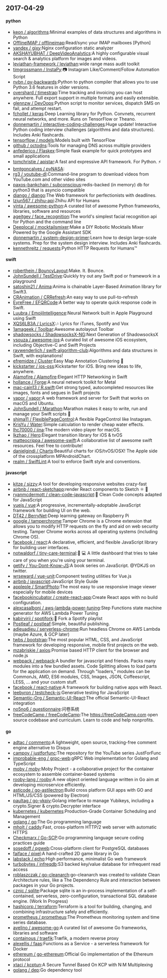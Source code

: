 ## 2017-04-29

#### python
* [keon / algorithms](https://github.com/keon/algorithms):Minimal examples of data structures and algorithms in Python
* [OfflineIMAP / offlineimap](https://github.com/OfflineIMAP/offlineimap):Read/sync your IMAP mailboxes [Python]
* [yandex / gixy](https://github.com/yandex/gixy):Nginx configuration static analyzer
* [AKSHAYUBHAT / DeepVideoAnalytics](https://github.com/AKSHAYUBHAT/DeepVideoAnalytics):A highly configurable visual search & analytics platform for images and videos.
* [leviathan-framework / leviathan](https://github.com/leviathan-framework/leviathan):wide range mass audit toolkit
* [timgrossmann / InstaPy](https://github.com/timgrossmann/InstaPy):📷 Instagram Like/Comment/Follow Automation Script
* [nvbn / py-backwards](https://github.com/nvbn/py-backwards):Python to python compiler that allows you to use Python 3.6 features in older versions.
* [overshard / timestrap](https://github.com/overshard/timestrap):Time tracking and invoicing you can host anywhere. Full export support in multiple formats and easily extensible.
* [glennzw / DevOops](https://github.com/glennzw/DevOops):Python script to monitor services, dispatch SMS on fail, and attempt restart.
* [fchollet / keras](https://github.com/fchollet/keras):Deep Learning library for Python. Convnets, recurrent neural networks, and more. Runs on TensorFlow or Theano.
* [donnemartin / interactive-coding-challenges](https://github.com/donnemartin/interactive-coding-challenges):Huge update! Interactive Python coding interview challenges (algorithms and data structures). Includes Anki flashcards.
* [tensorflow / models](https://github.com/tensorflow/models):Models built with TensorFlow
* [github / octodns](https://github.com/github/octodns):Tools for managing DNS across multiple providers
* [anfederico / Flaskex](https://github.com/anfederico/Flaskex):Simple flask example for quick prototypes and small applications
* [tomchristie / apistar](https://github.com/tomchristie/apistar):A fast and expressive API framework. For Python. ⚡️
* [bmtgoncalves / pyNASA](https://github.com/bmtgoncalves/pyNASA):
* [rg3 / youtube-dl](https://github.com/rg3/youtube-dl):Command-line program to download videos from YouTube.com and other video sites
* [paxos-bankchain / subconscious](https://github.com/paxos-bankchain/subconscious):redis-backed (in memory) db for python3 that is asyncio compatible
* [django / django](https://github.com/django/django):The Web framework for perfectionists with deadlines.
* [lzjun567 / zhihu-api](https://github.com/lzjun567/zhihu-api):Zhihu API for Humans
* [vinta / awesome-python](https://github.com/vinta/awesome-python):A curated list of awesome Python frameworks, libraries, software and resources
* [ageitgey / face_recognition](https://github.com/ageitgey/face_recognition):The world's simplest facial recognition api for Python and the command line
* [Deeplocal / mocktailsmixer](https://github.com/Deeplocal/mocktailsmixer):Make a DIY Robotic Mocktails Mixer Powered by the Google Assistant SDK
* [donnemartin / system-design-primer](https://github.com/donnemartin/system-design-primer):Learn how to design large-scale systems. Prep for the system design interview. Includes Anki flashcards.
* [kennethreitz / requests](https://github.com/kennethreitz/requests):Python HTTP Requests for Humans™

#### swift
* [roberthein / BouncyLayout](https://github.com/roberthein/BouncyLayout):Make. It. Bounce.
* [JohnSundell / TestDrive](https://github.com/JohnSundell/TestDrive):Quickly try out any Swift pod or framework in a playground
* [satoshin21 / Anima](https://github.com/satoshin21/Anima):Anima is chainable Layer-Based Animation library for Swift3.
* [CRAnimation / CRRefresh](https://github.com/CRAnimation/CRRefresh):An easy way to use pull-to-refresh
* [EyreFree / EFQRCode](https://github.com/EyreFree/EFQRCode):A better way to operate quick response code in Swift.
* [Luubra / EmojiIntelligence](https://github.com/Luubra/EmojiIntelligence):Neural Network built in Apple Playground using Swift
* [XQS6LB3A / LyricsX](https://github.com/XQS6LB3A/LyricsX):🎶 Lyrics for iTunes, Spotify and Vox
* [1amageek / Toolbar](https://github.com/1amageek/Toolbar):Awesome autolayout Toolbar
* [shadowsocks / ShadowsocksX-NG](https://github.com/shadowsocks/ShadowsocksX-NG):Next Generation of ShadowsocksX
* [vsouza / awesome-ios](https://github.com/vsouza/awesome-ios):A curated list of awesome iOS ecosystem, including Objective-C and Swift Projects
* [raywenderlich / swift-algorithm-club](https://github.com/raywenderlich/swift-algorithm-club):Algorithms and data structures in Swift, with explanations!
* [efremidze / Cluster](https://github.com/efremidze/Cluster):Easy Map Annotation Clustering 📍
* [kickstarter / ios-oss](https://github.com/kickstarter/ios-oss):Kickstarter for iOS. Bring new ideas to life, anywhere.
* [Alamofire / Alamofire](https://github.com/Alamofire/Alamofire):Elegant HTTP Networking in Swift
* [hollance / Forge](https://github.com/hollance/Forge):A neural network toolkit for Metal
* [mac-cain13 / R.swift](https://github.com/mac-cain13/R.swift):Get strong typed, autocompleted resources like images, fonts and segues in Swift projects
* [vapor / vapor](https://github.com/vapor/vapor):A web framework and server for Swift that works on macOS and Ubuntu.
* [JohnSundell / Marathon](https://github.com/JohnSundell/Marathon):Marathon makes it easy to write, run and manage your Swift scripts 🏃
* [shima11 / FlexiblePageControl](https://github.com/shima11/FlexiblePageControl):A flexible PageControl like Instagram.
* [KrisYu / Water](https://github.com/KrisYu/Water):Simple calculation to render cheap water effects.
* [lhc70000 / iina](https://github.com/lhc70000/iina):The modern video player for macOS.
* [lkzhao / Hero](https://github.com/lkzhao/Hero):Elegant transition library for iOS & tvOS
* [matteocrippa / awesome-swift](https://github.com/matteocrippa/awesome-swift):A collaborative list of awesome swift resources. Feel free to contribute!
* [danielgindi / Charts](https://github.com/danielgindi/Charts):Beautiful charts for iOS/tvOS/OSX! The Apple side of the crossplatform MPAndroidChart.
* [realm / SwiftLint](https://github.com/realm/SwiftLint):A tool to enforce Swift style and conventions.

#### javascript
* [kitze / sizzy](https://github.com/kitze/sizzy):A tool for developing responsive websites crazy-fast
* [airbnb / react-sketchapp](https://github.com/airbnb/react-sketchapp):render React components to Sketch ⚛️ 💎
* [ryanmcdermott / clean-code-javascript](https://github.com/ryanmcdermott/clean-code-javascript):🛁 Clean Code concepts adapted for JavaScript
* [vuejs / vue](https://github.com/vuejs/vue):A progressive, incrementally-adoptable JavaScript framework for building UI on the web.
* [DT42 / BerryNet](https://github.com/DT42/BerryNet):Deep learning gateway on Raspberry Pi
* [google / tamperchrome](https://github.com/google/tamperchrome):Tamper Chrome is a Chrome extension that allows you to modify HTTP requests on the fly and aid on web security testing. Tamper Chrome works across all operating systems (including Chrome OS).
* [facebook / react](https://github.com/facebook/react):A declarative, efficient, and flexible JavaScript library for building user interfaces.
* [notwaldorf / tiny-care-terminal](https://github.com/notwaldorf/tiny-care-terminal):💖 💻 A little dashboard that tries to take care of you when you're using your terminal.
* [getify / You-Dont-Know-JS](https://github.com/getify/You-Dont-Know-JS):A book series on JavaScript. @YDKJS on twitter.
* [wrseward / vue-unit](https://github.com/wrseward/vue-unit):Component testing utilities for Vue.js
* [airbnb / javascript](https://github.com/airbnb/javascript):JavaScript Style Guide
* [appleple / SmartPhoto](https://github.com/appleple/SmartPhoto):The most easy to use responsive image viewer especially for mobile devices
* [facebookincubator / create-react-app](https://github.com/facebookincubator/create-react-app):Create React apps with no build configuration.
* [alexcasalboni / aws-lambda-power-tuning](https://github.com/alexcasalboni/aws-lambda-power-tuning):Step Functions state machine generator for AWS Lambda Power Tuning
* [kabirvirji / spotifork](https://github.com/kabirvirji/spotifork):🍴 Fork a Spotify playlist
* [Postleaf / postleaf](https://github.com/Postleaf/postleaf):Simple, beautiful publishing.
* [adieuadieu / serverless-chrome](https://github.com/adieuadieu/serverless-chrome):Run headless Chrome on AWS Lambda (maybe Azure, & GCP later)
* [twbs / bootstrap](https://github.com/twbs/bootstrap):The most popular HTML, CSS, and JavaScript framework for developing responsive, mobile first projects on the web.
* [mzabriskie / axios](https://github.com/mzabriskie/axios):Promise based HTTP client for the browser and node.js
* [webpack / webpack](https://github.com/webpack/webpack):A bundler for javascript and friends. Packs many modules into a few bundled assets. Code Splitting allows to load parts for the application on demand. Through "loaders," modules can be CommonJs, AMD, ES6 modules, CSS, Images, JSON, Coffeescript, LESS, ... and your custom stuff.
* [facebook / react-native](https://github.com/facebook/react-native):A framework for building native apps with React.
* [leebyron / testcheck-js](https://github.com/leebyron/testcheck-js):Generative testing for JavaScript
* [Semantic-Org / Semantic-UI-React](https://github.com/Semantic-Org/Semantic-UI-React):The official Semantic-UI-React integration
* [no5no6 / questionnaire](https://github.com/no5no6/questionnaire):问卷系统
* [freeCodeCamp / freeCodeCamp](https://github.com/freeCodeCamp/freeCodeCamp):The https://freeCodeCamp.com open source codebase and curriculum. Learn to code and help nonprofits.

#### go
* [adtac / commento](https://github.com/adtac/commento):A lightweight, open source, tracking-free comment engine alternative to Disqus
* [campoy / justforfunc](https://github.com/campoy/justforfunc):The repository for the YouTube series JustForFunc
* [improbable-eng / grpc-web](https://github.com/improbable-eng/grpc-web):gRPC Web implementation for Golang and TypeScript
* [moby / moby](https://github.com/moby/moby):Moby Project - a collaborative project for the container ecosystem to assemble container-based systems
* [rooby-lang / rooby](https://github.com/rooby-lang/rooby):A new object oriented language written in Go aim at developing microservice efficiently.
* [asticode / go-astilectron](https://github.com/asticode/go-astilectron):Build cross platform GUI apps with GO and HTML/JS/CSS (powered by Electron)
* [paultag / go-ykpiv](https://github.com/paultag/go-ykpiv):Golang interface to manage Yubikeys, including a crypto.Signer & crypto.Decrypter interface
* [kubernetes / kubernetes](https://github.com/kubernetes/kubernetes):Production-Grade Container Scheduling and Management
* [golang / go](https://github.com/golang/go):The Go programming language
* [mholt / caddy](https://github.com/mholt/caddy):Fast, cross-platform HTTP/2 web server with automatic HTTPS
* [Checkmarx / Go-SCP](https://github.com/Checkmarx/Go-SCP):Go programming language secure coding practices guide
* [sosedoff / pgweb](https://github.com/sosedoff/pgweb):Cross-platform client for PostgreSQL databases
* [faiface / pixel](https://github.com/faiface/pixel):A hand-crafted 2D game library in Go
* [labstack / echo](https://github.com/labstack/echo):High performance, minimalist Go web framework
* [turbobytes / infreqdb](https://github.com/turbobytes/infreqdb):S3 backed key/value database for infrequent read access
* [roblaszczak / go-cleanarch](https://github.com/roblaszczak/go-cleanarch):go-cleanarch was created to validate Clean Architecture rules, like a The Dependency Rule and interaction between packages in your Go projects.
* [cznic / sqlite](https://github.com/cznic/sqlite):Package sqlite is an in-process implementation of a self-contained, serverless, zero-configuration, transactional SQL database engine. (Work In Progress)
* [hashicorp / terraform](https://github.com/hashicorp/terraform):Terraform is a tool for building, changing, and combining infrastructure safely and efficiently.
* [prometheus / prometheus](https://github.com/prometheus/prometheus):The Prometheus monitoring system and time series database.
* [avelino / awesome-go](https://github.com/avelino/awesome-go):A curated list of awesome Go frameworks, libraries and software
* [containous / traefik](https://github.com/containous/traefik):Træfik, a modern reverse proxy
* [alexellis / faas](https://github.com/alexellis/faas):Functions as a Service - a serverless framework for Docker
* [ethereum / go-ethereum](https://github.com/ethereum/go-ethereum):Official Go implementation of the Ethereum protocol
* [xtaci / kcptun](https://github.com/xtaci/kcptun):A Secure Tunnel Based On KCP with N:M Multiplexing
* [golang / dep](https://github.com/golang/dep):Go dependency tool
